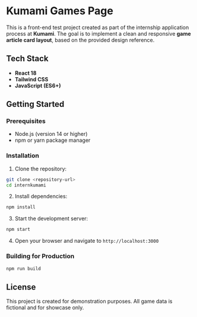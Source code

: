# Kumami Games Page
This is a front-end test project created as part of the internship application process at **Kumami**. The goal is to implement a clean and responsive **game article card layout**, based on the provided design reference.

## Tech Stack
- **React 18**
- **Tailwind CSS** 
- **JavaScript (ES6+)**

## Getting Started

### Prerequisites

- Node.js (version 14 or higher)
- npm or yarn package manager

### Installation

1. Clone the repository:
```bash
git clone <repository-url>
cd internkumami
```

2. Install dependencies:
```bash
npm install
```

3. Start the development server:
```bash
npm start
```

4. Open your browser and navigate to `http://localhost:3000`

### Building for Production

```bash
npm run build
```

## License

This project is created for demonstration purposes. All game data is fictional and for showcase only.
